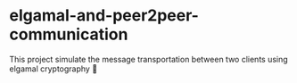 # elgamal-and-peer2peer-communication
This project simulate the message transportation between two clients using elgamal cryptography :key:

